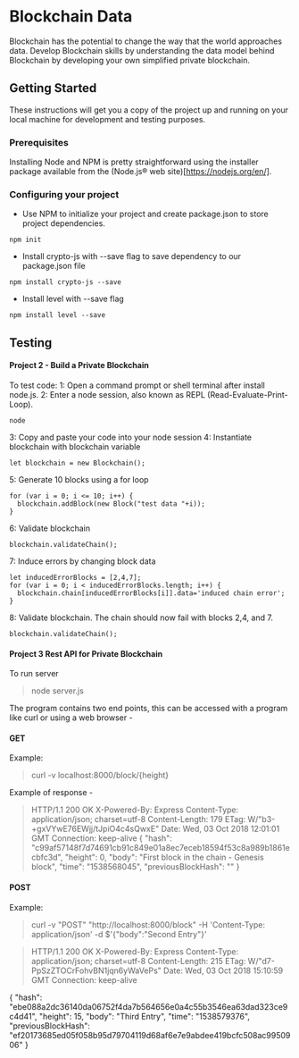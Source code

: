 # Blockchain Data

Blockchain has the potential to change the way that the world approaches data. Develop Blockchain skills by understanding the data model behind Blockchain by developing your own simplified private blockchain.

## Getting Started

These instructions will get you a copy of the project up and running on your local machine for development and testing purposes.

### Prerequisites

Installing Node and NPM is pretty straightforward using the installer package available from the (Node.js® web site)[https://nodejs.org/en/].

### Configuring your project

- Use NPM to initialize your project and create package.json to store project dependencies.
```
npm init
```
- Install crypto-js with --save flag to save dependency to our package.json file
```
npm install crypto-js --save
```
- Install level with --save flag
```
npm install level --save
```

## Testing


#### Project 2 - Build a Private Blockchain

To test code:
1: Open a command prompt or shell terminal after install node.js.
2: Enter a node session, also known as REPL (Read-Evaluate-Print-Loop).
```
node
```
3: Copy and paste your code into your node session
4: Instantiate blockchain with blockchain variable
```
let blockchain = new Blockchain();
```
5: Generate 10 blocks using a for loop
```
for (var i = 0; i <= 10; i++) {
  blockchain.addBlock(new Block("test data "+i));
}
```
6: Validate blockchain
```
blockchain.validateChain();
```
7: Induce errors by changing block data
```
let inducedErrorBlocks = [2,4,7];
for (var i = 0; i < inducedErrorBlocks.length; i++) {
  blockchain.chain[inducedErrorBlocks[i]].data='induced chain error';
}
```
8: Validate blockchain. The chain should now fail with blocks 2,4, and 7.
```
blockchain.validateChain();
```





#### Project 3 Rest API for Private Blockchain


To run server

> node server.js


The program contains two end points, this can be accessed with a program like curl or using a web browser  - 



#### GET

Example:

> curl -v localhost:8000/block/{height}

Example of response - 


> HTTP/1.1 200 OK
 X-Powered-By: Express
 Content-Type: application/json; charset=utf-8
 Content-Length: 179
 ETag: W/"b3-+gxVYwE76EWjj/tJpiO4c4sQwxE"
 Date: Wed, 03 Oct 2018 12:01:01 GMT
 Connection: keep-alive
{
    "hash": "c99af57148f7d74691cb91c849e01a8ec7eceb18594f53c8a989b1861ecbfc3d",
    "height": 0,
    "body": "First block in the chain - Genesis block",
    "time": "1538568045",
    "previousBlockHash": ""
}



#### POST


Example:


> curl -v "POST" "http://localhost:8000/block" -H 'Content-Type: application/json' -d $'{"body":"Second Entry"}'

> HTTP/1.1 200 OK
 X-Powered-By: Express
 Content-Type: application/json; charset=utf-8
 Content-Length: 215
 ETag: W/"d7-PpSzZTOCrFohvBN1jqn6yWaVePs"
 Date: Wed, 03 Oct 2018 15:10:59 GMT
 Connection: keep-alive

{
    "hash": "ebe088a2dc36140da06752f4da7b564656e0a4c55b3546ea63dad323ce9c4d41",
    "height": 15,
    "body": "Third Entry",
    "time": "1538579376",
    "previousBlockHash": "ef20173685ed05f058b95d79704119d68af6e7e9abdee419bcfc508ac9950906"
}


